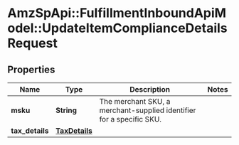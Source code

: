 # AmzSpApi::FulfillmentInboundApiModel::UpdateItemComplianceDetailsRequest

## Properties
Name | Type | Description | Notes
------------ | ------------- | ------------- | -------------
**msku** | **String** | The merchant SKU, a merchant-supplied identifier for a specific SKU. | 
**tax_details** | [**TaxDetails**](TaxDetails.md) |  | 


